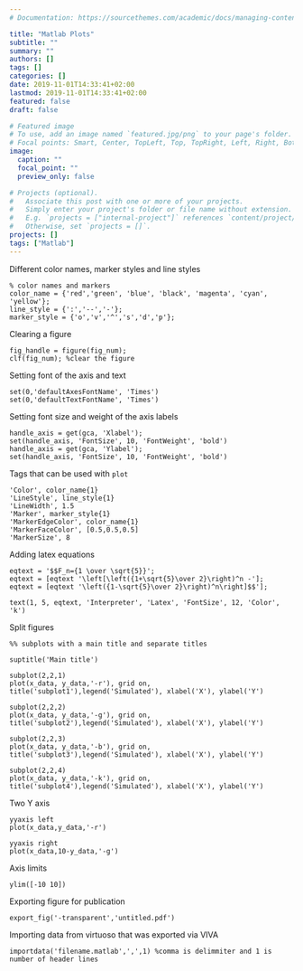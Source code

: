 ```yaml
---
# Documentation: https://sourcethemes.com/academic/docs/managing-content/

title: "Matlab Plots"
subtitle: ""
summary: ""
authors: []
tags: []
categories: []
date: 2019-11-01T14:33:41+02:00
lastmod: 2019-11-01T14:33:41+02:00
featured: false
draft: false

# Featured image
# To use, add an image named `featured.jpg/png` to your page's folder.
# Focal points: Smart, Center, TopLeft, Top, TopRight, Left, Right, BottomLeft, Bottom, BottomRight.
image:
  caption: ""
  focal_point: ""
  preview_only: false

# Projects (optional).
#   Associate this post with one or more of your projects.
#   Simply enter your project's folder or file name without extension.
#   E.g. `projects = ["internal-project"]` references `content/project/deep-learning/index.md`.
#   Otherwise, set `projects = []`.
projects: []
tags: ["Matlab"]
---
```

Different color names, marker styles and line styles 
```
% color names and markers
color_name = {'red','green', 'blue', 'black', 'magenta', 'cyan', 'yellow'};
line_style = {':','--','-'};
marker_style = {'o','v','^','s','d','p'};
```
Clearing a figure
```
fig_handle = figure(fig_num);
clf(fig_num); %clear the figure
```

Setting font of the axis and text
```
set(0,'defaultAxesFontName', 'Times')
set(0,'defaultTextFontName', 'Times')
```

Setting font size and weight of the axis labels
```
handle_axis = get(gca, 'Xlabel');
set(handle_axis, 'FontSize', 10, 'FontWeight', 'bold')
handle_axis = get(gca, 'Ylabel');
set(handle_axis, 'FontSize', 10, 'FontWeight', 'bold')
```


Tags that can be used with `plot`
```
'Color', color_name{1}
'LineStyle', line_style{1}
'LineWidth', 1.5
'Marker', marker_style{1} 
'MarkerEdgeColor', color_name{1}
'MarkerFaceColor', [0.5,0.5,0.5]
'MarkerSize', 8
``` 
Adding latex equations
```
eqtext = '$$F_n={1 \over \sqrt{5}}';
eqtext = [eqtext '\left[\left({1+\sqrt{5}\over 2}\right)^n -'];
eqtext = [eqtext '\left({1-\sqrt{5}\over 2}\right)^n\right]$$'];

text(1, 5, eqtext, 'Interpreter', 'Latex', 'FontSize', 12, 'Color', 'k')
```

Split figures
```
%% subplots with a main title and separate titles

suptitle('Main title')

subplot(2,2,1)
plot(x_data, y_data,'-r'), grid on, title('subplot1'),legend('Simulated'), xlabel('X'), ylabel('Y')

subplot(2,2,2)
plot(x_data, y_data,'-g'), grid on, title('subplot2'),legend('Simulated'), xlabel('X'), ylabel('Y')

subplot(2,2,3)
plot(x_data, y_data,'-b'), grid on, title('subplot3'),legend('Simulated'), xlabel('X'), ylabel('Y')

subplot(2,2,4)
plot(x_data, y_data,'-k'), grid on, title('subplot4'),legend('Simulated'), xlabel('X'), ylabel('Y')
```

Two Y axis
```
yyaxis left
plot(x_data,y_data,'-r')

yyaxis right
plot(x_data,10-y_data,'-g')
```
Axis limits
```
ylim([-10 10])
```
Exporting figure for publication
```
export_fig('-transparent','untitled.pdf')
```

Importing data from virtuoso that was exported via VIVA
```
importdata('filename.matlab',',',1) %comma is delimmiter and 1 is number of header lines
```
